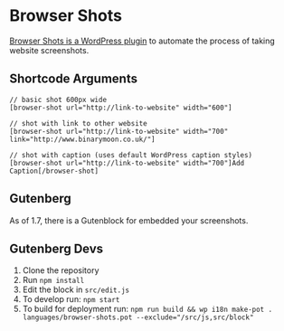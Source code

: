 # Browser Shots

<a href="https://wordpress.org/plugins/browser-shots/">Browser Shots is a WordPress plugin</a> to automate the process of taking website screenshots.

## Shortcode Arguments

```
// basic shot 600px wide
[browser-shot url="http://link-to-website" width="600"]

// shot with link to other website
[browser-shot url="http://link-to-website" width="700" link="http://www.binarymoon.co.uk/"]

// shot with caption (uses default WordPress caption styles)
[browser-shot url="http://link-to-website" width="700"]Add Caption[/browser-shot]
```

## Gutenberg

As of 1.7, there is a Gutenblock for embedded your screenshots.

## Gutenberg Devs

1. Clone the repository
2. Run ```npm install```
3. Edit the block in ```src/edit.js```
4. To develop run: ```npm start```
5. To build for deployment run: ```npm run build && wp i18n make-pot . languages/browser-shots.pot --exclude="/src/js,src/block"```

